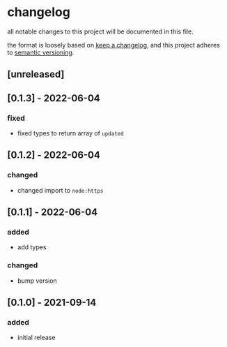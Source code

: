 # changelog

all notable changes to this project will be documented in this file.

the format is loosely based on [keep a changelog](https://keepachangelog.com/en/1.0.0/),
and this project adheres to [semantic versioning](https://semver.org/spec/v2.0.0.html).

## [unreleased]

## [0.1.3] - 2022-06-04

### fixed

- fixed types to return array of `updated`

## [0.1.2] - 2022-06-04

### changed

- changed import to `node:https`

## [0.1.1] - 2022-06-04

### added

- add types

### changed

- bump version

## [0.1.0] - 2021-09-14

### added

- initial release
